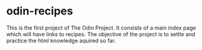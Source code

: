 # odin-recipes

This is the first project of The Odin Project.
It consists of a main index page which will have links to recipes.
The objective of the project is to settle and practice the html knowledge aquired so far.